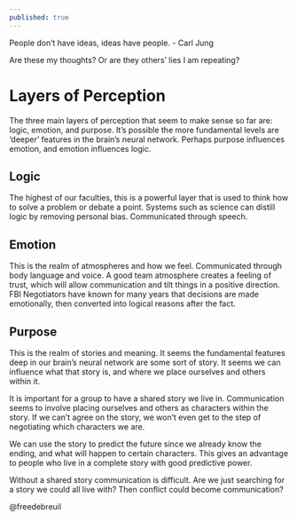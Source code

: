 ```yaml
---
published: true
---
```


People don’t have ideas, ideas have people. - Carl Jung

Are these my thoughts? Or are they others’ lies I am repeating?

# Layers of Perception
The three main layers of perception that seem to make sense so far are: logic, emotion, and purpose. It’s possible the more fundamental levels are ‘deeper’ features in the brain’s neural network. Perhaps purpose influences emotion, and emotion influences logic. 

## Logic
The highest of our faculties, this is a powerful layer that is used to think how to solve a problem or debate a point. Systems such as science can distill logic by removing personal bias. Communicated through speech.

## Emotion
This is the realm of atmospheres and how we feel. Communicated through body language and voice. A good team atmosphere creates a feeling of trust, which will allow communication and tilt things in a positive direction. FBI Negotiators have known for many years that decisions are made emotionally, then converted into logical reasons after the fact.

## Purpose
This is the realm of stories and meaning. It seems the fundamental features deep in our brain’s neural network are some sort of story. It seems we can influence what that story is, and where we place ourselves and others within it.

It is important for a group to have a shared story we live in. Communication seems to involve placing ourselves and others as characters within the story. If we can’t agree on the story, we won’t even get to the step of negotiating which characters we are.

We can use the story to predict the future since we already know the ending, and what will happen to certain characters. This gives an advantage to people who live in a complete story with good predictive power. 

Without a shared story communication is difficult. Are we just searching for a story we could all live with? Then conflict could become communication?

@freedebreuil